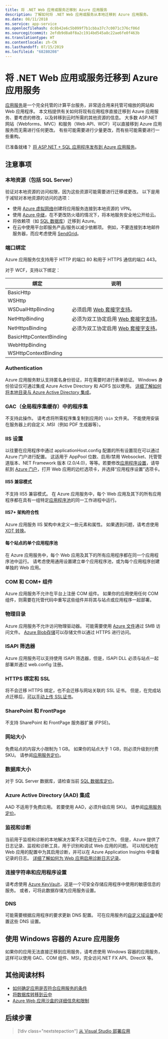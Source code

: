 ```yaml
---
title: 将 .NET Web 应用或服务迁移到 Azure 应用服务
description: 了解如何将 .NET Web 应用或服务从本地迁移到 Azure 应用服务。
ms.date: 08/11/2018
ms.service: app-service
ms.openlocfilehash: dc8b42e6c5b099f7b1cbba37c7c0071c376cf06d
ms.sourcegitcommit: 2efdb9d8a8f8a2c1914bd545a8c22ae6fe0f463b
ms.translationtype: HT
ms.contentlocale: zh-CN
ms.lasthandoff: 07/15/2019
ms.locfileid: "68280208"
---
```

# <a name="migrate-your-net-web-app-or-service-to-azure-app-service"></a>将 .NET Web 应用或服务迁移到 Azure 应用服务 

[应用服务](https://docs.microsoft.com/azure/app-service/app-service-web-overview#why-use-web-apps)是一个完全托管的计算平台服务，非常适合用来托管可缩放的网站和 Web 应用程序。 本文档提供有关如何将现有应用程序直接迁移到 Azure 应用服务、要考虑的修改，以及转移到云时所需的其他资源的信息。 大多数 ASP.NET 网站（Webforms、MVC）和服务（Web API、WCF）可以直接移到 Azure 应用服务而无需进行任何更改。 有些可能需要进行少量更改，而有些可能需要进行一些重构。

已准备就绪？ [将 ASP.NET + SQL 应用程序发布到 Azure 应用服务](https://go.microsoft.com/fwlink/?linkid=863214)。

## <a name="considerations"></a>注意事项

### <a name="on-premises-resources-including-sql-server"></a>本地资源（包括 SQL Server）

验证对本地资源的访问权限，因为这些资源可能需要进行迁移或更改。 以下是用于减轻对本地资源的访问的选项：

* 使用 [Azure 虚拟网络](https://docs.microsoft.com/azure/app-service/web-sites-integrate-with-vnet)创建将应用服务连接到本地资源的 VPN。
* 使用 [Azure 中继](https://docs.microsoft.com/azure/service-bus-relay/relay-what-is-it)，在不更改防火墙的情况下，将本地服务安全地公开给云。
* 将依赖项（如 [SQL 数据库](https://go.microsoft.com/fwlink/?linkid=863217)）迁移到 Azure。
* 在云中使用平台即服务产品/服务以减少依赖项。 例如，不要连接到本地邮件服务器，而应考虑使用 [SendGrid](https://docs.microsoft.com/azure/sendgrid-dotnet-how-to-send-email)。 

### <a name="port-bindings"></a>端口绑定

Azure 应用服务仅支持用于 HTTP 的端口 80 和用于 HTTPS 通信的端口 443。

对于 WCF，支持以下绑定：

绑定 | 说明
--------|--------
BasicHttp | 
WSHttp | 
WSDualHttpBinding | 必须启用 [Web 套接字支持](https://docs.microsoft.com/azure/app-service/web-sites-configure)。
NetHttpBinding | 必须为双工协定启用 [Web 套接字支持](https://docs.microsoft.com/azure/app-service/web-sites-configure)。
NetHttpsBinding | 必须为双工协定启用 [Web 套接字支持](https://docs.microsoft.com/azure/app-service/web-sites-configure)。
BasicHttpContextBinding |
WebHttpBinding |
WSHttpContextBinding |

### <a name="authentication"></a>Authentication

Azure 应用服务默认支持匿名身份验证，并在需要时进行表单验证。 Windows 身份验证仅可通过集成 Azure Active Directory 和 ADFS 加以使用。 [详细了解如何将本地目录与 Azure Active Directory 集成](https://docs.microsoft.com/azure/active-directory/connect/active-directory-aadconnect)。

### <a name="assemblies-in-the-gac-global-assembly-cache"></a>GAC（全局程序集缓存）中的程序集 

不支持此操作。 请考虑将所需程序集复制到应用的 `\bin` 文件夹。 不能使用安装在服务器上的自定义 .MSI（例如 PDF 生成器等）。  

### <a name="iis-settings"></a>IIS 设置
以往要在应用程序中通过 applicationHost.config 配置的所有设置现在可以通过 Azure 门户进行配置。 这适用于 AppPool 位数、启用/禁用 Websocket、托管管道版本、NET Framework 版本 (2.0/4.0)，等等。若要修改[应用程序设置](https://docs.microsoft.com/azure/app-service/web-sites-configure)，请导航到 [Azure 门户](https://portal.azure.com)，打开 Web 应用的边栏选项卡，并选择“应用程序设置”选项卡。 

#### <a name="iis5-compatibility-mode"></a>IIS5 兼容模式
不支持 IIS5 兼容模式。 在 Azure 应用服务中，每个 Web 应用及其下的所有应用程序都在具有一组特定[应用程序池](http://technet.microsoft.com/library/cc735247(v=WS.10).aspx)的同一工作进程中运行。

#### <a name="iis7-schema-compliance"></a>IIS7+ 架构符合性  
Azure 应用服务 IIS 架构中未定义一些元素和属性。 如果遇到问题，请考虑使用 [XDT 转换](http://azure.microsoft.com/documentation/articles/web-sites-transform-extend/)。

#### <a name="single-application-pool-per-site"></a>每个站点的单个应用程序池  
在 Azure 应用服务中，每个 Web 应用及其下的所有应用程序都在同一个应用程序池中运行。 请考虑使用通用设置建立单个应用程序池，或为每个应用程序创建单独的 Web 应用。

### <a name="com-and-com-components"></a>COM 和 COM+ 组件  
Azure 应用服务不允许在平台上注册 COM 组件。 如果你的应用使用任何 COM 组件，则需要在托管代码中重写这些组件并将其与站点或应用程序一起部署。  

### <a name="physical-directories"></a>物理目录 
Azure 应用服务不允许访问物理驱动器。 可能需要使用 [Azure 文件](https://docs.microsoft.com/azure/storage/files/storage-files-introduction)通过 SMB 访问文件。 [Azure Blob存储](https://docs.microsoft.com/azure/storage/blobs/storage-blobs-introduction)可以存储文件以通过 HTTPS 进行访问。  

### <a name="isapi-filters"></a>ISAPI 筛选器  
Azure 应用服务可以支持使用 ISAPI 筛选器，但是，ISAPI DLL 必须与站点一起部署并通过 web.config 注册。  

### <a name="https-bindings-and-ssl"></a>HTTPS 绑定和 SSL 
将不会迁移 HTTPS 绑定，也不会迁移与网站关联的 SSL 证书。 但是，在完成站点迁移后，[可以手动上传 SSL证书](https://docs.microsoft.com/azure/app-service/app-service-web-tutorial-custom-ssl)。  

### <a name="sharepoint-and-frontpage"></a>SharePoint 和 FrontPage 
不支持 SharePoint 和 FrontPage 服务器扩展 (FPSE)。

### <a name="web-site-size"></a>网站大小  
免费站点的内容大小限制为 1 GB。 如果你的站点大于 1 GB，则必须升级到付费 SKU。 请参阅[应用服务定价](https://azure.microsoft.com/pricing/details/app-service/windows/)。 

### <a name="database-size"></a>数据库大小  
对于 SQL Server 数据库，请检查当前 [SQL 数据库定价](http://azure.microsoft.com/pricing/details/sql-database)。  

### <a name="azure-active-directory-aad-integration"></a>Azure Active Directory (AAD) 集成  
AAD 不适用于免费应用。 若要使用 AAD，必须升级应用 SKU。 请参阅[应用服务定价](https://azure.microsoft.com/pricing/details/app-service/windows/)。

### <a name="monitoring-and-diagnostics"></a>监视和诊断
当前用于监视和诊断的本地解决方案不太可能在云中工作。 但是，Azure 提供了日志记录、监视和诊断工具，用于识别和调试 Web 应用的问题。 可以轻松地在 Web 应用的配置中为其启用诊断，并可以在 Azure Application Insights 中查看记录的日志。 [详细了解如何为 Web 应用启用诊断日志记录](https://docs.microsoft.com/azure/app-service/web-sites-enable-diagnostic-log)。

### <a name="connection-strings-and-application-settings"></a>连接字符串和应用程序设置
请考虑使用 [Azure KeyVault](https://docs.microsoft.com/azure/key-vault/)，这是一个可安全存储应用程序中使用的敏感信息的服务。 或者，可将此数据存储为应用服务设置。

### <a name="dns"></a>DNS
可能需要根据应用程序的要求更新 DNS 配置。 可在应用服务的[自定义域设置](https://docs.microsoft.com/azure/app-service/app-service-web-tutorial-custom-domain)中配置这些 DNS 设置。 

## <a name="azure-app-service-with-windows-containers"></a>使用 Windows 容器的 Azure 应用服务
如果你的应用无法直接迁移到应用服务，请考虑使用 Windows 容器的应用服务，这样可以使用 GAC、COM 组件、MSI，完全访问.NET FX API、DirectX 等。

## <a name="additional-reading"></a>其他阅读材料

* [如何确定应用是否符合应用服务的条件](https://azure.microsoft.com/downloads/migration-assistant/)
* [将数据库转移到云中](https://go.microsoft.com/fwlink/?linkid=863217)
* [Azure Web 应用沙盒的详细信息和限制](https://github.com/projectkudu/kudu/wiki/Azure-Web-App-sandbox)

## <a name="next-steps"></a>后续步骤

> [!div class="nextstepaction"]
> [从 Visual Studio 部署应用](https://docs.microsoft.com/visualstudio/deployment/quickstart-deploy-to-azure?view=vs-2017)
